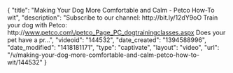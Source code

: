 {
    "title": "Making Your Dog More Comfortable and Calm - Petco How-To wit",
    "description": "Subscribe to our channel: http:\/\/bit.ly\/12dY9oO Train your dog with Petco: http:\/\/www.petco.com\/petco_Page_PC_dogtrainingclasses.aspx Does your pet have a pr...",
    "videoid": "144532",
    "date_created": "1394588996",
    "date_modified": "1418181171",
    "type": "captivate",
    "layout": "video",
    "url": "\/v\/making-your-dog-more-comfortable-and-calm-petco-how-to-wit\/144532"
}